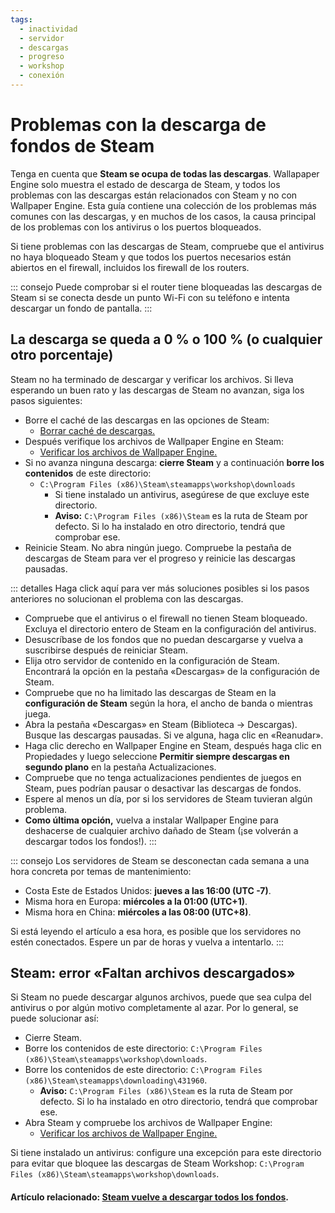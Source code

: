 ```yaml
---
tags:
  - inactividad
  - servidor
  - descargas
  - progreso
  - workshop
  - conexión
---
```


# Problemas con la descarga de fondos de Steam

Tenga en cuenta que **Steam se ocupa de todas las descargas**. Wallapaper Engine solo muestra el estado de descarga de Steam, y todos los problemas con las descargas están relacionados con Steam y no con Wallpaper Engine. Esta guía contiene una colección de los problemas más comunes con las descargas, y en muchos de los casos, la causa principal de los problemas con los antivirus o los puertos bloqueados.

Si tiene problemas con las descargas de Steam, compruebe que el antivirus no haya bloqueado Steam y que todos los puertos necesarios están abiertos en el firewall, incluidos los firewall de los routers.

::: consejo Puede comprobar si el router tiene bloqueadas las descargas de Steam si se conecta desde un punto Wi-Fi con su teléfono e intenta descargar un fondo de pantalla. :::

## La descarga se queda a 0 % o 100 % (o cualquier otro porcentaje)
Steam no ha terminado de descargar y verificar los archivos. Si lleva esperando un buen rato y las descargas de Steam no avanzan, siga los pasos siguientes:

* Borre el caché de las descargas en las opciones de Steam:
  * [Borrar caché de descargas.](https://support.steampowered.com/kb_article.php?ref=3134-TIAL-4638)
* Después verifique los archivos de Wallpaper Engine en Steam:
  * [Verificar los archivos de Wallpaper Engine.](https://support.steampowered.com/kb_article.php?ref=2037-QEUH-3335)
* Si no avanza ninguna descarga: **cierre Steam** y a continuación **borre los contenidos** de este directorio:
  * `C:\Program Files (x86)\Steam\steamapps\workshop\downloads`
    * Si tiene instalado un antivirus, asegúrese de que excluye este directorio.
    * **Aviso:** `C:\Program Files (x86)\Steam` es la ruta de Steam por defecto. Si lo ha instalado en otro directorio, tendrá que comprobar ese.
* Reinicie Steam. No abra ningún juego. Compruebe la pestaña de descargas de Steam para ver el progreso y reinicie las descargas pausadas.

::: detalles Haga click aquí para ver más soluciones posibles si los pasos anteriores no solucionan el problema con las descargas.
* Compruebe que el antivirus o el firewall no tienen Steam bloqueado. Excluya el directorio entero de Steam en la configuración del antivirus.
* Desuscríbase de los fondos que no puedan descargarse y vuelva a suscribirse después de reiniciar Steam.
* Elija otro servidor de contenido en la configuración de Steam. Encontrará la opción en la pestaña «Descargas» de la configuración de Steam.
* Compruebe que no ha limitado las descargas de Steam en la **configuración de Steam** según la hora, el ancho de banda o mientras juega.
* Abra la pestaña «Descargas» en Steam (Biblioteca -> Descargas). Busque las descargas pausadas. Si ve alguna, haga clic en «Reanudar».
* Haga clic derecho en Wallpaper Engine en Steam, después haga clic en Propiedades y luego seleccione **Permitir siempre descargas en segundo plano** en la pestaña Actualizaciones.
* Compruebe que no tenga actualizaciones pendientes de juegos en Steam, pues podrían pausar o desactivar las descargas de fondos.
* Espere al menos un día, por si los servidores de Steam tuvieran algún problema.
* **Como última opción,** vuelva a instalar Wallpaper Engine para deshacerse de cualquier archivo dañado de Steam (¡se volverán a descargar todos los fondos!). :::

::: consejo Los servidores de Steam se desconectan cada semana a una hora concreta por temas de mantenimiento:

* Costa Este de Estados Unidos: **jueves a las 16:00 (UTC -7)**.
* Misma hora en Europa: **miércoles a la 01:00 (UTC+1)**.
* Misma hora en China: **miércoles a las 08:00 (UTC+8)**.

Si está leyendo el artículo a esa hora, es posible que los servidores no estén conectados. Espere un par de horas y vuelva a intentarlo. :::

## Steam: error «Faltan archivos descargados»

Si Steam no puede descargar algunos archivos, puede que sea culpa del antivirus o por algún motivo completamente al azar. Por lo general, se puede solucionar así:

* Cierre Steam.
* Borre los contenidos de este directorio: `C:\Program Files (x86)\Steam\steamapps\workshop\downloads`.
* Borre los contenidos de este directorio: `C:\Program Files (x86)\Steam\steamapps\downloading\431960`.
  * **Aviso:** `C:\Program Files (x86)\Steam` es la ruta de Steam por defecto. Si lo ha instalado en otro directorio, tendrá que comprobar ese.
* Abra Steam y compruebe los archivos de Wallpaper Engine:
  * [Verificar los archivos de Wallpaper Engine.](https://support.steampowered.com/kb_article.php?ref=2037-QEUH-3335)

Si tiene instalado un antivirus: configure una excepción para este directorio para evitar que bloquee las descargas de Steam Workshop: `C:\Program Files (x86)\Steam\steamapps\workshop\downloads`.

#### Artículo relacionado: [Steam vuelve a descargar todos los fondos](/steam/redownload).